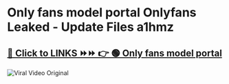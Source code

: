 
 # Only fans model portal Onlyfans Leaked - Update Files a1hmz

## <h2><a href="https://clipsfans.com/Only_fans_model_portal&ref=git">🔗 Click to LINKS ⏩⏩ 👉 🟢 Only fans model portal </a></h2>

<a href="https://clipsfans.com/Only_fans_model_portal&ref=git" rel="nofollow" data-target="animated-image.originalLink"><img src="https://i.ibb.co.com/xMMVF88/686577567.gif" alt="Viral Video Original" style="max-width: 100%; display: inline-block;" data-target="animated-image.originalImage"></a>

